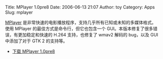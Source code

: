 Title: MPlayer 1.0pre8
Date: 2006-06-13 21:07
Author: toy
Category: Apps
Slug: mplayer

[MPlayer](http://www.mplayerhq.hu)
是非常快速的电影播放程序，支持几乎所有已知或未知的多媒体格式。使用
MPlayer 的最佳方式是命令行，但它也包含一个
GUI。本版本修复了很多错误，有更加稳定和快速的 H.264 支持，也修复了 wmav2
解码的 bug，以及 GUI 中添加了对于 GTK 2 的支持等。

- [下载 MPlayer 1.0pre8](http://www1.mplayerhq.hu/design7/dload.html)
